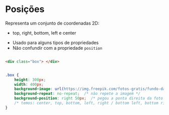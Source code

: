 # Posições

<position>

Representa um conjunto de coordenadas 2D:
- top, right, bottom, left e center

* Usado para alguns tipos de propriedades
* Não confundir com a propriedade `position`

```html

<div class="box"> </div>

```


```css

.box {
    height: 300px;
    width: 400px;
    background-image: url(https://img.freepik.com/fotos-gratis/fundo-da-agua-da-piscina_74190-451.jpg?w=2000);
    background-repeat: no-repeat;  /* não repete a imagem */
    background-position: right 50px;  /* pegou a ponta direita da foto e jogou no canto, 50px abaixa do topo */
    /* temos: center, top, bottom, left, right / bottom left, bottom right (consegue combinar)*/
}

```

